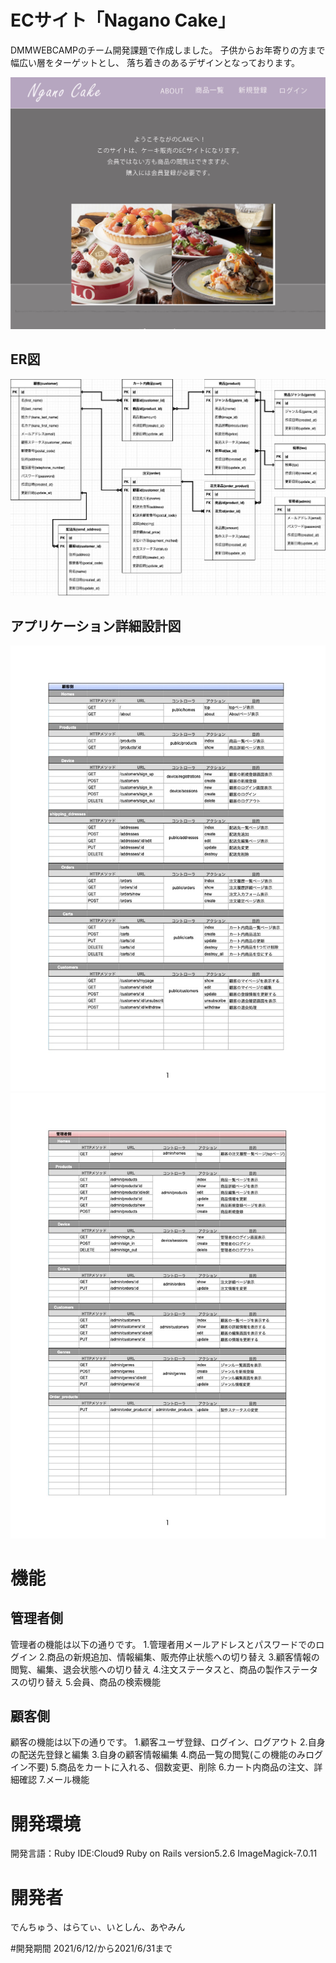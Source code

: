 #  ECサイト「Nagano Cake」

DMMWEBCAMPのチーム開発課題で作成しました。
子供からお年寄りの方まで幅広い層をターゲットとし、
落ち着きのあるデザインとなっております。

<img src="app/assets/images/nasubi-readme.jpg">


## ER図
<img src="app/assets/images/nasubi-er.jpg">

## アプリケーション詳細設計図

<img src="app/assets/images/nasubi-app1.jpg">

<img src="app/assets/images/nasubi-app2.jpg">



# 機能
## 管理者側

管理者の機能は以下の通りです。
1.管理者用メールアドレスとパスワードでのログイン
2.商品の新規追加、情報編集、販売停止状態への切り替え
3.顧客情報の閲覧、編集、退会状態への切り替え
4.注文ステータスと、商品の製作ステータスの切り替え
5.会員、商品の検索機能

## 顧客側

顧客の機能は以下の通りです。
1.顧客ユーザ登録、ログイン、ログアウト
2.自身の配送先登録と編集
3.自身の顧客情報編集
4.商品一覧の閲覧(この機能のみログイン不要)
5.商品をカートに入れる、個数変更、削除
6.カート内商品の注文、詳細確認
7.メール機能

# 開発環境

開発言語：Ruby
IDE:Cloud9
Ruby on Rails version5.2.6
ImageMagick-7.0.11

# 開発者

でんちゅう、はらてぃ、いとしん、あやみん

#開発期間
2021/6/12/から2021/6/31まで
